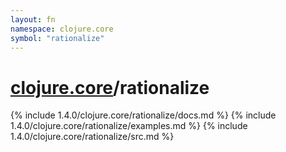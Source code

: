 ```yaml
---
layout: fn
namespace: clojure.core
symbol: "rationalize"
---
```


# [clojure.core](../)/rationalize

{% include 1.4.0/clojure.core/rationalize/docs.md %}
{% include 1.4.0/clojure.core/rationalize/examples.md %}
{% include 1.4.0/clojure.core/rationalize/src.md %}

